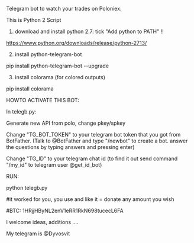 Telegram bot to watch your trades on Poloniex.

This is Python 2 Script 

1. download and install python 2.7:
tick "Add python to PATH" !!

https://www.python.org/downloads/release/python-2713/

2. install python-telegram-bot

pip install python-telegram-bot --upgrade

3. install colorama (for colored outputs)

pip install colorama

HOWTO ACTIVATE THIS BOT:

In telegb.py:

Generate new API from polo, change pkey/spkey

Change "TG_BOT_TOKEN" to your telegram bot token that you got from BotFather. (Talk to @BotFather and type "/newbot" to create a bot.
answer the questions by typing answers and pressing enter)

Change "TG_ID" to your telegram chat id (to find it out send command "/my_id" to telegram user @get_id_bot)

RUN:

python telegb.py

#it worked for you, you use and like it = donate any amount you wish

#BTC: 1HRjjHByNL2enV1eRR1RkN698tucecL6FA

I welcome ideas, additions ....

My telegram is @Dyvosvit
